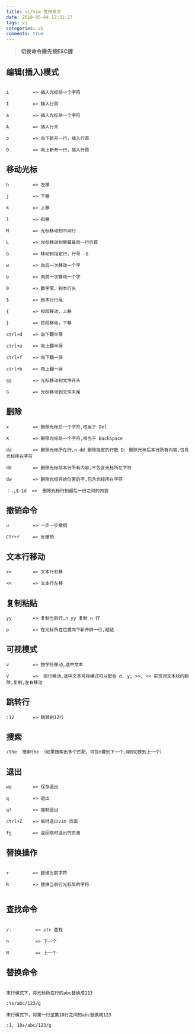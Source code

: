 ```yaml
---
title: vi/vim 常用命令
date: 2018-05-04 12:31:27
tags: vi
categories: vi
comments: true
---
```



>**切换命令需先按ESC键**


## 编辑(插入)模式

<!---more--->
```vi

i         => 插入光标前一个字符

I         => 插入行首

a         => 插入光标后一个字符

A         => 插入行末

o         => 向下新开一行，插入行首

O         => 向上新开一行，插入行首

```

## 移动光标


```vi
h         => 左移

j         => 下移

k         => 上移

l         => 右移

M         => 光标移动到中间行

L         => 光标移动到屏幕最后一行行首

G         => 移动到指定行，行号 -G

w         => 向后一次移动一个字

b         => 向前一次移动一个字

0         => 数字零，到本行头

$         => 到本行行尾

{         => 按段移动，上移

}         => 按段移动，下移

ctrl+d    => 向下翻半屏

ctrl+u    => 向上翻半屏

ctrl+f    => 向下翻一屏

ctrl+b    => 向上翻一屏

gg        => 光标移动到文件开头

G         => 光标移动到文件末尾

```

## 删除


```vi
x         => 删除光标后一个字符,相当于 Del 

X         => 删除光标前一个字符,相当于 Backspace

dd        => 删除光标所在行,n dd 删除指定的行数 D: 删除光标后本行所有内容,包含光标所在字符 

d0        => 删除光标前本行所有内容,不包含光标所在字符

dw        => 删除光标开始位置的字,包含光标所在字符

：.,$-1d  =>  删除光标行到最后一行之间的内容
```

## 撤销命令


```vi
u         => 一步一步撤销 

Ctr+r     => 反撤销

```

## 文本行移动


```vi
>>        => 文本行右移 

<<        => 文本行左移
```

## 复制粘贴


```vi
yy        => 复制当前行,n yy 复制 n 行 

p         => 在光标所在位置向下新开辟一行,粘贴
```

## 可视模式


```vi
v         => 按字符移动,选中文本 

V         =>  按行移动,选中文本可视模式可以配合 d, y, >>, << 实现对文本块的删除,复制,左右移动

```


## 跳转行

```
:12       => 跳转到12行
```

## 搜索

```
/the  搜索the （如果搜索出多个匹配，可按n键到下一个,N则切换到上一个）
```

## 退出

```
wq        => 保存退出

q         => 退出

q!        => 强制退出 

ctrl+Z    => 临时退出vim 页面   

fg        => 返回临时退出的页面

```

## 替换操作


```vi

r         => 替换当前字符

R         => 替换当前行光标后的字符


```

## 查找命令


```vi

/:         => str 查找

n          => 下一个

N          => 上一个

```

## 替换命令


```vi

末行模式下，将光标所在行的abc替换成123

:%s/abc/123/g

末行模式下，将第一行至第10行之间的abc替换成123

:1, 10s/abc/123/g

```



